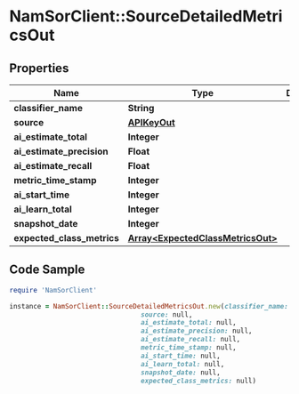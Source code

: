 # NamSorClient::SourceDetailedMetricsOut

## Properties
Name | Type | Description | Notes
------------ | ------------- | ------------- | -------------
**classifier_name** | **String** |  | [optional] 
**source** | [**APIKeyOut**](APIKeyOut.md) |  | [optional] 
**ai_estimate_total** | **Integer** |  | [optional] 
**ai_estimate_precision** | **Float** |  | [optional] 
**ai_estimate_recall** | **Float** |  | [optional] 
**metric_time_stamp** | **Integer** |  | [optional] 
**ai_start_time** | **Integer** |  | [optional] 
**ai_learn_total** | **Integer** |  | [optional] 
**snapshot_date** | **Integer** |  | [optional] 
**expected_class_metrics** | [**Array&lt;ExpectedClassMetricsOut&gt;**](ExpectedClassMetricsOut.md) |  | [optional] 

## Code Sample

```ruby
require 'NamSorClient'

instance = NamSorClient::SourceDetailedMetricsOut.new(classifier_name: null,
                                 source: null,
                                 ai_estimate_total: null,
                                 ai_estimate_precision: null,
                                 ai_estimate_recall: null,
                                 metric_time_stamp: null,
                                 ai_start_time: null,
                                 ai_learn_total: null,
                                 snapshot_date: null,
                                 expected_class_metrics: null)
```


